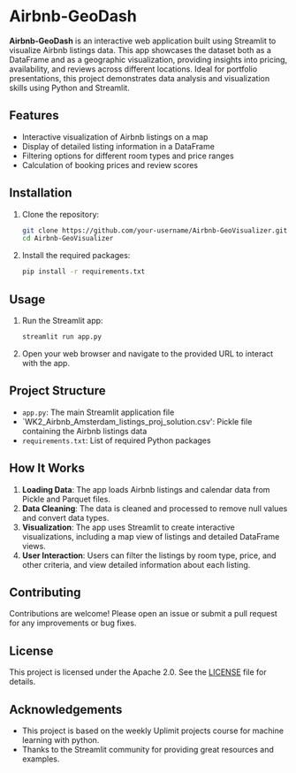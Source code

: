 # Airbnb-GeoDash

**Airbnb-GeoDash** is an interactive web application built using Streamlit to visualize Airbnb listings data. This app showcases the dataset both as a DataFrame and as a geographic visualization, providing insights into pricing, availability, and reviews across different locations. Ideal for portfolio presentations, this project demonstrates data analysis and visualization skills using Python and Streamlit.

## Features

- Interactive visualization of Airbnb listings on a map
- Display of detailed listing information in a DataFrame
- Filtering options for different room types and price ranges
- Calculation of booking prices and review scores

## Installation

1. Clone the repository:
    ```sh
    git clone https://github.com/your-username/Airbnb-GeoVisualizer.git
    cd Airbnb-GeoVisualizer
    ```

2. Install the required packages:
    ```sh
    pip install -r requirements.txt
    ```

## Usage

1. Run the Streamlit app:
    ```sh
    streamlit run app.py
    ```

2. Open your web browser and navigate to the provided URL to interact with the app.

## Project Structure

- `app.py`: The main Streamlit application file
- `WK2_Airbnb_Amsterdam_listings_proj_solution.csv': Pickle file containing the Airbnb listings data
- `requirements.txt`: List of required Python packages

## How It Works

1. **Loading Data**: The app loads Airbnb listings and calendar data from Pickle and Parquet files.
2. **Data Cleaning**: The data is cleaned and processed to remove null values and convert data types.
3. **Visualization**: The app uses Streamlit to create interactive visualizations, including a map view of listings and detailed DataFrame views.
4. **User Interaction**: Users can filter the listings by room type, price, and other criteria, and view detailed information about each listing.

## Contributing

Contributions are welcome! Please open an issue or submit a pull request for any improvements or bug fixes.

## License

This project is licensed under the Apache 2.0. See the [LICENSE](LICENSE) file for details.

## Acknowledgements

- This project is based on the weekly Uplimit projects course for machine learning with python.
- Thanks to the Streamlit community for providing great resources and examples.
